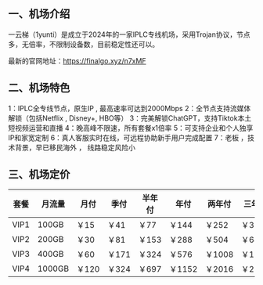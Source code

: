 ## 一、机场介绍

一云梯（1yunti）是成立于2024年的一家IPLC专线机场，采用Trojan协议，节点多，无倍率，不限制设备数，目前稳定性还可以。

最新的官网地址：https://finalgo.xyz/n7xMF

## 二、机场特色

1：IPLC全专线节点，原生IP , 最高速率可达到2000Mbps
2：全节点支持流媒体解锁（包括Netflix , Disney+, HBO等）
3：完美解锁ChatGPT，支持Tiktok本土短视频运营和直播
4：晚高峰不限速，所有套餐x1倍率
5：可支持企业和个人独享IP和家宽定制
6：真人客服实时在线，可远程协助新手用户完成配置
7：老板 ，技术背景，早已移民海外 ， 线路稳定风险小

## 三、机场定价

| 套餐 | 月流量 | 月付  | 季付  | 半年付 | 年付   | 两年付 | 三年付 |
| ---- | ------ | ----- | ----- | ------ | ------ | ------ | ------ |
| VIP1 | 100GB  | ￥15  | ￥41  | ￥77   | ￥144  | ￥252  | ￥324  |
| VIP2 | 200GB  | ￥30  | ￥81  | ￥153  | ￥288  | ￥504  | ￥648  |
| VIP3 | 400GB  | ￥60  | ￥171 | ￥324  | ￥576  | ￥1008 | ￥1296 |
| VIP4 | 1000GB | ￥120 | ￥324 | ￥697  | ￥1152 | ￥2016 | ￥2592 |
